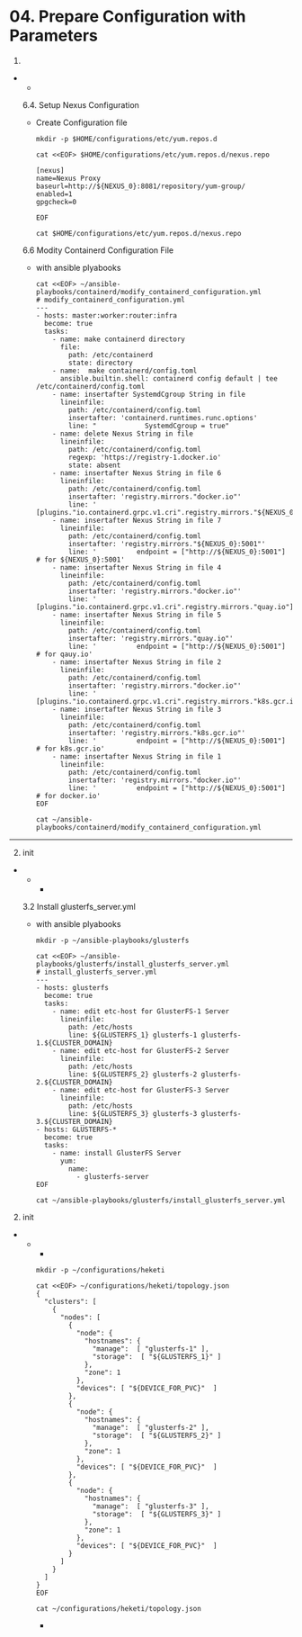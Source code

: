 # **04. Prepare Configuration with Parameters**
1. 
  - 
    - 

    6.4.  Setup Nexus Configuration

    - Create Configuration file

          mkdir -p $HOME/configurations/etc/yum.repos.d

          cat <<EOF> $HOME/configurations/etc/yum.repos.d/nexus.repo

          [nexus]
          name=Nexus Proxy
          baseurl=http://${NEXUS_0}:8081/repository/yum-group/
          enabled=1
          gpgcheck=0

          EOF

          cat $HOME/configurations/etc/yum.repos.d/nexus.repo


    6.6 Modity Containerd Configuration File
    - with ansible plyabooks

          cat <<EOF> ~/ansible-playbooks/containerd/modify_containerd_configuration.yml
          # modify_containerd_configuration.yml
          ---
          - hosts: master:worker:router:infra
            become: true
            tasks:
              - name: make containerd directory
                file:
                  path: /etc/containerd
                  state: directory
              - name:  make containerd/config.toml
                ansible.builtin.shell: containerd config default | tee /etc/containerd/config.toml
              - name: insertafter SystemdCgroup String in file
                lineinfile:
                  path: /etc/containerd/config.toml
                  insertafter: 'containerd.runtimes.runc.options'
                  line: "            SystemdCgroup = true"
              - name: delete Nexus String in file
                lineinfile:
                  path: /etc/containerd/config.toml
                  regexp: 'https://registry-1.docker.io'
                  state: absent
              - name: insertafter Nexus String in file 6
                lineinfile:
                  path: /etc/containerd/config.toml
                  insertafter: 'registry.mirrors."docker.io"'
                  line: '        [plugins."io.containerd.grpc.v1.cri".registry.mirrors."${NEXUS_0}:5001"]'
              - name: insertafter Nexus String in file 7                  
                lineinfile:
                  path: /etc/containerd/config.toml
                  insertafter: 'registry.mirrors."${NEXUS_0}:5001"'
                  line: '          endpoint = ["http://${NEXUS_0}:5001"]      # for ${NEXUS_0}:5001'                  
              - name: insertafter Nexus String in file 4                
                lineinfile:
                  path: /etc/containerd/config.toml
                  insertafter: 'registry.mirrors."docker.io"'
                  line: '        [plugins."io.containerd.grpc.v1.cri".registry.mirrors."quay.io"]'
              - name: insertafter Nexus String in file 5
                lineinfile:
                  path: /etc/containerd/config.toml
                  insertafter: 'registry.mirrors."quay.io"'
                  line: '          endpoint = ["http://${NEXUS_0}:5001"]      # for qauy.io'                  
              - name: insertafter Nexus String in file 2
                lineinfile:                  
                  path: /etc/containerd/config.toml
                  insertafter: 'registry.mirrors."docker.io"'
                  line: '        [plugins."io.containerd.grpc.v1.cri".registry.mirrors."k8s.gcr.io"]'
              - name: insertafter Nexus String in file 3
                lineinfile:
                  path: /etc/containerd/config.toml
                  insertafter: 'registry.mirrors."k8s.gcr.io"'
                  line: '          endpoint = ["http://${NEXUS_0}:5001"]      # for k8s.gcr.io'
              - name: insertafter Nexus String in file 1
                lineinfile:                  
                  path: /etc/containerd/config.toml
                  insertafter: 'registry.mirrors."docker.io"'
                  line: '          endpoint = ["http://${NEXUS_0}:5001"]      # for docker.io'         
          EOF

          cat ~/ansible-playbooks/containerd/modify_containerd_configuration.yml


---

2. init 
  -  
    - 
      -  

    3.2 Install glusterfs_server.yml
    - with ansible plyabooks    

          mkdir -p ~/ansible-playbooks/glusterfs

          cat <<EOF> ~/ansible-playbooks/glusterfs/install_glusterfs_server.yml
          # install_glusterfs_server.yml
          ---
          - hosts: glusterfs
            become: true
            tasks:
              - name: edit etc-host for GlusterFS-1 Server
                lineinfile: 
                  path: /etc/hosts
                  line: ${GLUSTERFS_1} glusterfs-1 glusterfs-1.${CLUSTER_DOMAIN}
              - name: edit etc-host for GlusterFS-2 Server
                lineinfile: 
                  path: /etc/hosts
                  line: ${GLUSTERFS_2} glusterfs-2 glusterfs-2.${CLUSTER_DOMAIN}
              - name: edit etc-host for GlusterFS-3 Server
                lineinfile: 
                  path: /etc/hosts
                  line: ${GLUSTERFS_3} glusterfs-3 glusterfs-3.${CLUSTER_DOMAIN}
          - hosts: GLUSTERFS-*
            become: true
            tasks:
              - name: install GlusterFS Server
                yum: 
                  name:
                    - glusterfs-server
          EOF

          cat ~/ansible-playbooks/glusterfs/install_glusterfs_server.yml

2. init 
  -  
    - 
      -  

          mkdir -p ~/configurations/heketi

          cat <<EOF> ~/configurations/heketi/topology.json
          {
            "clusters": [
              {
                "nodes": [
                  {
                    "node": {
                      "hostnames": {
                        "manage":  [ "glusterfs-1" ],
                        "storage":  [ "${GLUSTERFS_1}" ]
                      },
                      "zone": 1
                    },
                    "devices": [ "${DEVICE_FOR_PVC}"  ]
                  },
                  {
                    "node": {
                      "hostnames": {
                        "manage":  [ "glusterfs-2" ],
                        "storage":  [ "${GLUSTERFS_2}" ]
                      },
                      "zone": 1
                    },
                    "devices": [ "${DEVICE_FOR_PVC}"  ]
                  },
                  {
                    "node": {
                      "hostnames": {
                        "manage":  [ "glusterfs-3" ],
                        "storage":  [ "${GLUSTERFS_3}" ]
                      },
                      "zone": 1
                    },
                    "devices": [ "${DEVICE_FOR_PVC}"  ]
                  }
                ]
              }
            ]
          }
          EOF

          cat ~/configurations/heketi/topology.json
      -
